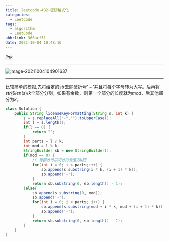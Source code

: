 ```yaml
---
title: leetcode-482-密钥格式化
categories:
  - LeetCode
tags:
  - algorithm
  - LeetCode
abbrlink: 366acf31
date: 2021-10-04 10:48:16
---
```


[$link$](https://leetcode-cn.com/problems/license-key-formatting/)

<hr/>

![image-20211004104901637](https://gitee.com/cao_ziqiang/img/raw/master/20211004104901.png)

<hr/>

比较简单的模拟,先将给定的$str$去除破折号$'-'$并且将每个字母转为大写。后再将$str$按$len(s) / k$个部分分割，如果有余数，则第一个部分的长度就为$mod$，后其他部分为$k$。

```java
class Solution {
    public String licenseKeyFormatting(String s, int k) {
        s = s.replaceAll("-","").toUpperCase();
        int l = s.length();
        if(l == 0) {
            return "";
        }
        int parts = l / k;
        int mod = l % k;
        StringBuilder sb = new StringBuilder();
        if(mod == 0) {
            // 每部分可以均分为长度为k的
            for(int i = 0; i < parts;i++) {
                sb.append(s.substring(i * k, (i + 1) * k));
                sb.append('-');
            }
            return sb.substring(0, sb.length() - 1);
        }else{
            sb.append(s.substring(0, mod));
            sb.append('-');
            for(int i = 0; i < parts; i++) {
                sb.append(s.substring(mod + i * k, mod + (i + 1) * k));
                sb.append('-');
            }
            return sb.substring(0, sb.length() - 1);
        }
    }
}
```

